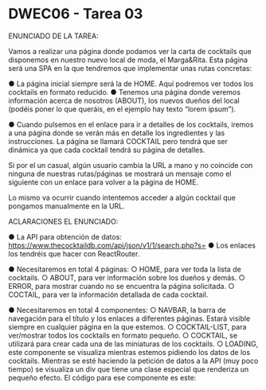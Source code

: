 <h1>DWEC06 - Tarea 03</h1

ENUNCIADO DE LA TAREA:


Vamos a realizar una página donde podamos ver la carta de cocktails que disponemos en nuestro nuevo local de moda, el Marga&Rita. Esta página será una SPA en la que tendremos que implementar unas rutas concretas:

●	La página inicial siempre será la de HOME. Aquí podremos ver todos los cocktails en formato reducido.
●	Tenemos una página donde veremos información acerca de nosotros (ABOUT), los nuevos dueños del local (podéis poner lo que queráis, en el ejemplo hay texto “lorem ipsum”).

 
●	Cuando pulsemos en el enlace para ir a detalles de los cocktails, iremos a una página donde se verán más en detalle los ingredientes y las instrucciones. La página se llamará COCKTAIL pero tendrá que ser dinámica ya que cada cocktail tendrá su página de detalles.


Si por el un casual, algún usuario cambia la URL a mano y no coincide con ninguna de nuestras rutas/páginas se mostrará un mensaje como el siguiente con un enlace para volver a la página de HOME.
 
Lo mismo va ocurrir cuando intentemos acceder a algún cocktail que pongamos manualmente en la URL.

ACLARACIONES EL ENUNCIADO:

●	La API para obtención de datos: https://www.thecocktaildb.com/api/json/v1/1/search.php?s=
●	Los enlaces los tendréis que hacer con  ReactRouter.

●	Necesitaremos en total 4 páginas: 
○	HOME, para ver toda la lista de cocktails.
○	ABOUT, para ver información sobre los dueños y demás.
○	ERROR, para mostrar cuando no se encuentra la página solicitada.
○	COCTAIL, para ver la información detallada de cada cocktail.

●	Necesitaremos en total 4 componentes:
○	NAVBAR, la barra de navegación para el título y los enlaces a diferentes páginas. Estará visible siempre en cualquier página en la que estemos.
○	COCKTAIL-LIST, para ver/mostrar todos los cocktails en formato pequeño.
○	COCKTAIL, se utilizará para crear cada una de las miniaturas de los cocktails.
○	LOADING, este componente se visualiza mientras estemos pidiendo los datos de los cocktails. Mientras se esté haciendo la petición de datos a la API (muy poco tiempo) se visualiza un div que tiene una clase especial que renderiza un pequeño efecto. El código para ese componente es este:
